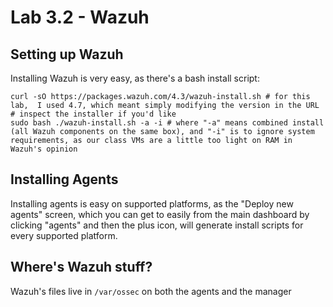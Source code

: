 # Lab 3.2 - Wazuh

## Setting up Wazuh
Installing Wazuh is very easy, as there's a bash install script:
```
curl -sO https://packages.wazuh.com/4.3/wazuh-install.sh # for this lab,  I used 4.7, which meant simply modifying the version in the URL
# inspect the installer if you'd like
sudo bash ./wazuh-install.sh -a -i # where "-a" means combined install (all Wazuh components on the same box), and "-i" is to ignore system requirements, as our class VMs are a little too light on RAM in Wazuh's opinion
```

## Installing Agents
Installing agents is easy on supported platforms, as the "Deploy new agents" screen, which you can get to easily from the main dashboard by clicking "agents" and then the plus icon, will generate install scripts for every supported platform.

## Where's Wazuh stuff?
Wazuh's files live in `/var/ossec` on both the agents and the manager